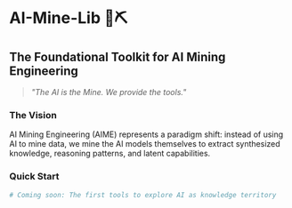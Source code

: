 # AI-Mine-Lib 🚀⛏️

## The Foundational Toolkit for AI Mining Engineering

> *"The AI is the Mine. We provide the tools."*

### The Vision
AI Mining Engineering (AIME) represents a paradigm shift: instead of using AI to mine data, we mine the AI models themselves to extract synthesized knowledge, reasoning patterns, and latent capabilities.

### Quick Start
```python
# Coming soon: The first tools to explore AI as knowledge territory
